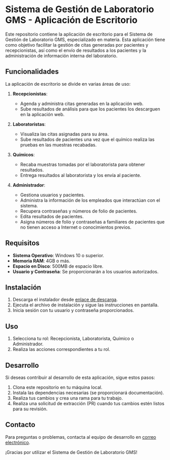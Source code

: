 # Sistema de Gestión de Laboratorio GMS - Aplicación de Escritorio

Este repositorio contiene la aplicación de escritorio para el Sistema de Gestión de Laboratorio GMS, especializado en materia. Esta aplicación tiene como objetivo facilitar la gestión de citas generadas por pacientes y recepcionistas, así como el envío de resultados a los pacientes y la administración de información interna del laboratorio.

## Funcionalidades

La aplicación de escritorio se divide en varias áreas de uso:

1. **Recepcionistas**:
   - Agenda y administra citas generadas en la aplicación web.
   - Sube resultados de análisis para que los pacientes los descarguen en la aplicación web.

2. **Laboratoristas**:
   - Visualiza las citas asignadas para su área.
   - Sube resultados de pacientes una vez que el químico realiza las pruebas en las muestras recabadas.

3. **Químicos**:
   - Recaba muestras tomadas por el laboratorista para obtener resultados.
   - Entrega resultados al laboratorista y los envía al paciente.

4. **Administrador**:
   - Gestiona usuarios y pacientes.
   - Administra la información de los empleados que interactúan con el sistema.
   - Recupera contraseñas y números de folio de pacientes.
   - Edita resultados de pacientes.
   - Asigna números de folio y contraseñas a familiares de pacientes que no tienen acceso a Internet o conocimientos previos.

## Requisitos

- **Sistema Operativo**: Windows 10 o superior.
- **Memoria RAM**: 4GB o más.
- **Espacio en Disco**: 500MB de espacio libre.
- **Usuario y Contraseña**: Se proporcionarán a los usuarios autorizados.

## Instalación

1. Descarga el instalador desde [enlace de descarga](#).
2. Ejecuta el archivo de instalación y sigue las instrucciones en pantalla.
3. Inicia sesión con tu usuario y contraseña proporcionados.

## Uso

1. Selecciona tu rol: Recepcionista, Laboratorista, Químico o Administrador.
2. Realiza las acciones correspondientes a tu rol.

## Desarrollo

Si deseas contribuir al desarrollo de esta aplicación, sigue estos pasos:

1. Clona este repositorio en tu máquina local.
2. Instala las dependencias necesarias (se proporcionará documentación).
3. Realiza tus cambios y crea una rama para tu trabajo.
4. Realiza una solicitud de extracción (PR) cuando tus cambios estén listos para su revisión.

## Contacto

Para preguntas o problemas, contacta al equipo de desarrollo en [correo electrónico](mailto:joratejedana@ittepic.edu.mx).

¡Gracias por utilizar el Sistema de Gestión de Laboratorio GMS!
